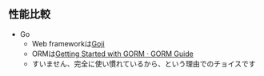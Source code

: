 
## 性能比較

* Go
  * Web frameworkは[Goji](https://goji.io/)
  * ORMは[Getting Started with GORM · GORM Guide](http://jinzhu.me/gorm/)
  * すいません、完全に使い慣れているから、という理由でのチョイスです

